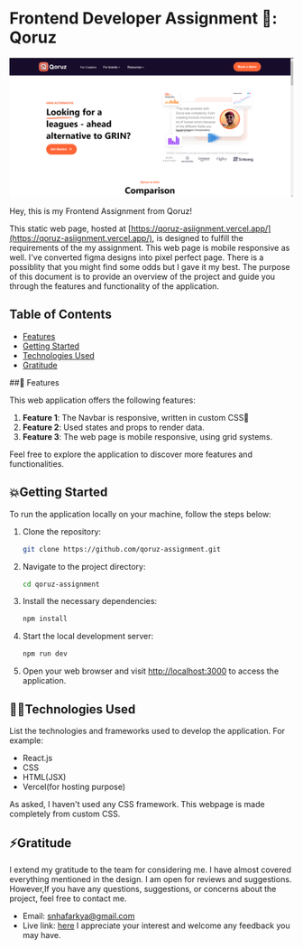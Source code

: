 
# Frontend Developer Assignment 📜: Qoruz
![Image](./src/assets/qoruz%20ss.png)

Hey, this is my Frontend Assignment from Qoruz!

This static web page, hosted at [https://qoruz-asiignment.vercel.app/](https://qoruz-asiignment.vercel.app/), is designed to fulfill the requirements of the my assignment. This web page is mobile responsive as well. I've converted figma designs into pixel perfect page. There is a possiblity that you might find some odds but I gave it my best. The purpose of this document is to provide an overview of the project and guide you through the features and functionality of the application.

## Table of Contents

- [Features](#features)
- [Getting Started](#getting-started)
- [Technologies Used](#technologies-used)
- [Gratitude](#gratitude)

##🎯 Features

This web application offers the following features:

1. **Feature 1**: The Navbar is responsive, written in custom CSS🌻
2. **Feature 2**: Used states and props to render data. 
3. **Feature 3**: The web page is mobile responsive, using grid systems.

Feel free to explore the application to discover more features and functionalities.

## 💥Getting Started

To run the application locally on your machine, follow the steps below:

1. Clone the repository:

   ```bash
   git clone https://github.com/qoruz-assignment.git
   ```

2. Navigate to the project directory:

   ```bash
   cd qoruz-assignment
   ```

3. Install the necessary dependencies:

   ```bash
   npm install
   ```

4. Start the local development server:

   ```bash
   npm run dev
   ```

5. Open your web browser and visit [http://localhost:3000](http://localhost:3000) to access the application.


## 👩‍💻Technologies Used

List the technologies and frameworks used to develop the application. For example:

- React.js
- CSS
- HTML(JSX)
- Vercel(for hosting purpose)

As asked, I haven't used any CSS framework. This webpage is made completely from custom CSS.

## ⚡Gratitude

I extend my gratitude to the team for considering me. I have almost covered everything mentioned in the design. I am open for reviews and suggestions. However,If you have any questions, suggestions, or concerns about the project, feel free to contact me.

- Email: [snhafarkya@gmail.com](mailto:snhafarkya@gmail.com)
- Live link: [here](https://qoruz-asiignment.vercel.app/)
I appreciate your interest and welcome any feedback you may have.
